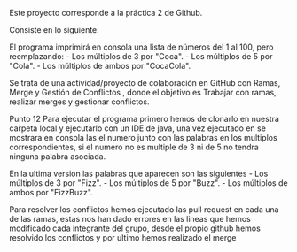 Este proyecto corresponde a la práctica 2 de Github.

Consiste en lo siguiente:

El programa imprimirá en consola una lista de números del 1 al 100, pero reemplazando:
    - Los múltiplos de 3 por "Coca".
    - Los múltiplos de 5 por "Cola".
    - Los múltiplos de ambos por "CocaCola".

Se trata de una actividad/proyecto de colaboración en GitHub con Ramas, Merge y Gestión de Conflictos , donde el objetivo es Trabajar con ramas, realizar merges y gestionar conflictos.


Punto 12
Para ejecutar el programa primero hemos de clonarlo en nuestra carpeta local y ejecutarlo con un IDE de java, una vez ejecutado en se mostrara en consola las el numero junto con las palabras en los multiplos correspondientes, si el numero no es multiple de 3 ni de 5 no tendra ninguna palabra asociada.

En la ultima version las palabras que aparecen son las siguientes
    - Los múltiplos de 3 por "Fizz".
    - Los múltiplos de 5 por "Buzz".
    - Los múltiplos de ambos por "FizzBuzz".

Para resolver los conflictos hemos ejecutado las pull request en cada una de las ramas, estas nos han dado errores en las lineas que hemos modificado cada integrante del grupo, desde el propio github hemos resolvido los conflictos y por ultimo hemos realizado el merge 
